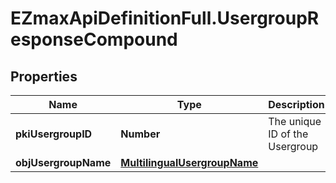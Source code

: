 # EZmaxApiDefinitionFull.UsergroupResponseCompound

## Properties

Name | Type | Description | Notes
------------ | ------------- | ------------- | -------------
**pkiUsergroupID** | **Number** | The unique ID of the Usergroup | 
**objUsergroupName** | [**MultilingualUsergroupName**](MultilingualUsergroupName.md) |  | 



